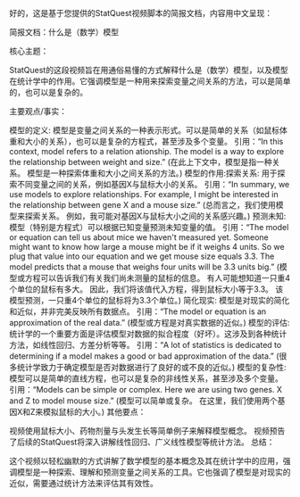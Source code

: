 好的，这是基于您提供的StatQuest视频脚本的简报文档，内容用中文呈现：

简报文档：什么是（数学）模型

核心主题：

StatQuest的这段视频旨在用通俗易懂的方式解释什么是（数学）模型，以及模型在统计学中的作用。它强调模型是一种用来探索变量之间关系的方法，可以是简单的，也可以是复杂的。

主要观点/事实：

模型的定义: 模型是变量之间关系的一种表示形式。可以是简单的关系（如鼠标体重和大小的关系），也可以是复杂的方程式，甚至涉及多个变量。
引用：“In this context, model refers to a relation ationship. The model is a way to explore the relationship between weight and size.” (在此上下文中，模型是指一种关系。 模型是一种探索体重和大小之间关系的方法。)
模型的作用:探索关系: 用于探索不同变量之间的关系，例如基因X与鼠标大小的关系。
引用：“In summary, we use models to explore relationships. For example, I might be interested in the relationship between gene X and a mouse size.” (总而言之，我们使用模型来探索关系。 例如，我可能对基因X与鼠标大小之间的关系感兴趣。)
预测未知: 模型（特别是方程式）可以根据已知变量预测未知变量的值。
引用：“The model or equation can tell us about mice we haven't measured yet. Someone might want to know how large a mouse might be if it weighs 4 units. So we plug that value into our equation and we get mouse size equals 3.3. The model predicts that a mouse that weighs four units will be 3.3 units big.” (模型或方程可以告诉我们有关我们尚未测量的鼠标的信息。 有人可能想知道一只重4个单位的鼠标有多大。 因此，我们将该值代入方程，得到鼠标大小等于3.3。 该模型预测，一只重4个单位的鼠标将为3.3个单位。)
简化现实: 模型是对现实的简化和近似，并非完美反映所有数据点。
引用：“The model or equation is an approximation of the real data.” (模型或方程是对真实数据的近似。)
模型的评估: 统计学的一个重要方面是评估模型对数据的拟合程度（好坏）。这涉及到各种统计方法，如线性回归、方差分析等等。
引用：“A lot of statistics is dedicated to determining if a model makes a good or bad approximation of the data.” (很多统计学致力于确定模型是否对数据进行了良好的或不良的近似。)
模型的复杂性: 模型可以是简单的直线方程，也可以是复杂的非线性关系，甚至涉及多个变量。
引用：“Models can be simple or complex. Here we are using two genes. X and Z to model mouse size.” (模型可以简单或复杂。 在这里，我们使用两个基因X和Z来模拟鼠标的大小。)
其他要点：

视频使用鼠标大小、药物剂量与头发生长等简单例子来解释模型概念。
视频预告了后续的StatQuest将深入讲解线性回归、广义线性模型等统计方法。
总结：

这个视频以轻松幽默的方式讲解了数学模型的基本概念及其在统计学中的应用，强调模型是一种探索、理解和预测变量之间关系的工具。它也强调了模型是对现实的近似，需要通过统计方法来评估其有效性。